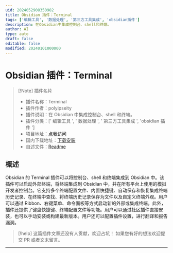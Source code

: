 ```yaml
---
uid: 2024052908350982
title: Obsidian 插件：Terminal
tags: ['编辑工具', '数据处理', '第三方工具集成', 'obsidian插件']
description: 在Obsidian中集成控制台、shell和终端。
author: AI
type: auto
draft: false
editable: false
modified: 20240101000000
---
```


# Obsidian 插件：Terminal

> [!Note] 插件名片
> - 插件名称：Terminal
> - 插件作者：polyipseity
> - 插件说明：在 Obsidian 中集成控制台、shell 和终端。
> - 插件分类：[' 编辑工具 ', ' 数据处理 ', ' 第三方工具集成 ', 'obsidian 插件 ']
> - 项目地址：[点我访问](https://github.com/polyipseity/obsidian-terminal)
> - 国内下载地址：[下载安装](https://pkmer.cn/products/plugin/pluginMarket/?terminal)
> - 自述文件：[Readme](https://ghproxy.net/https://raw.githubusercontent.com/polyipseity/obsidian-terminal/main/README.md)

## 概述

Obsidian 的 Terminal 插件可以将控制台、shell 和终端集成到 Obsidian 中。该插件可以启动外部终端，将终端集成到 Obsidian 中，并在所有平台上使用的模拟开发者控制台。它支持多个终端配置文件、内置快捷键、自动保存和恢复集成终端历史记录、在终端中查找、将终端历史记录保存为文件以及自定义终端外观。用户可以通过 Ribbon、右键菜单、命令面板等方式启动新的外部或集成终端。此外，插件还提供了键盘快捷键、终端配置文件等功能。用户可以通过社区插件直接安装，也可以手动安装或构建最新版本。用户还可以配置插件设置，进行翻译和报告漏洞。

> [!help]
> 这篇插件文章还没有人贡献，欢迎占坑！
> 如果您有好的想法欢迎提交 PR 或者文末留言。

---



